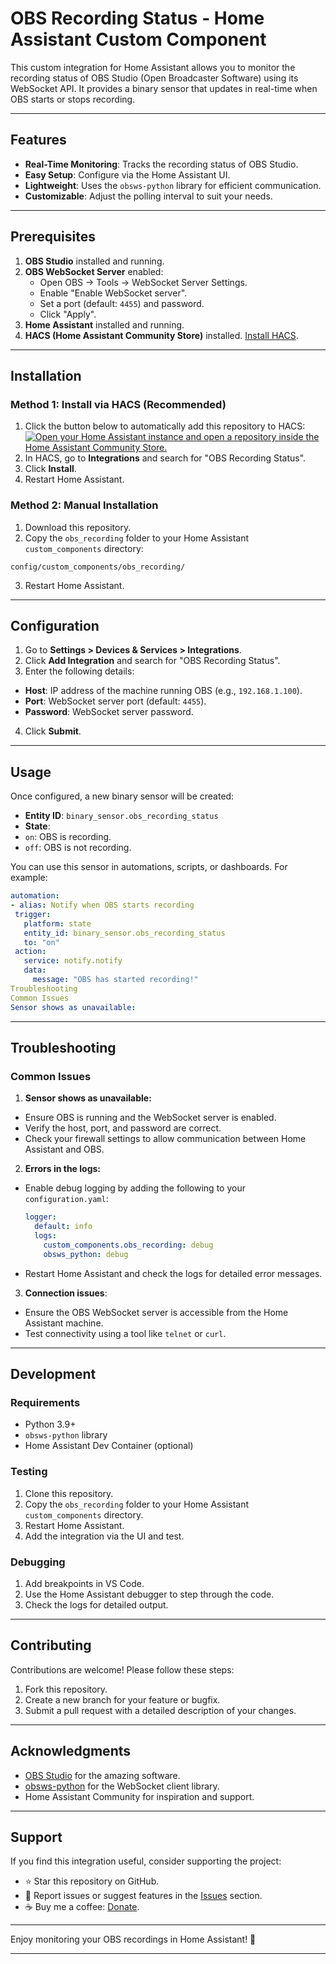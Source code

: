 # OBS Recording Status - Home Assistant Custom Component
This custom integration for Home Assistant allows you to monitor the recording status of OBS Studio (Open Broadcaster Software) using its WebSocket API. It provides a binary sensor that updates in real-time when OBS starts or stops recording.

---

## Features
- **Real-Time Monitoring**: Tracks the recording status of OBS Studio.
- **Easy Setup**: Configure via the Home Assistant UI.
- **Lightweight**: Uses the `obsws-python` library for efficient communication.
- **Customizable**: Adjust the polling interval to suit your needs.

---

## Prerequisites

1. **OBS Studio** installed and running.
2. **OBS WebSocket Server** enabled:
   - Open OBS → Tools → WebSocket Server Settings.
   - Enable "Enable WebSocket server".
   - Set a port (default: `4455`) and password.
   - Click "Apply".
3. **Home Assistant** installed and running.
4. **HACS (Home Assistant Community Store)** installed. [Install HACS](https://hacs.xyz/docs/setup/download).

---

## Installation

### Method 1: Install via HACS (Recommended)

1. Click the button below to automatically add this repository to HACS:
[![Open your Home Assistant instance and open a repository inside the Home Assistant Community Store.](https://my.home-assistant.io/badges/hacs_repository.svg)](https://my.home-assistant.io/redirect/hacs_repository/?owner=bdog720&repository=obs_websocket_homeassistant&category=integration)
2. In HACS, go to **Integrations** and search for "OBS Recording Status".
3. Click **Install**.
4. Restart Home Assistant.

### Method 2: Manual Installation
1. Download this repository.
2. Copy the `obs_recording` folder to your Home Assistant `custom_components` directory:
```
config/custom_components/obs_recording/
```
3. Restart Home Assistant.

---

## Configuration

1. Go to **Settings > Devices & Services > Integrations**.
2. Click **Add Integration** and search for "OBS Recording Status".
3. Enter the following details:
- **Host**: IP address of the machine running OBS (e.g., `192.168.1.100`).
- **Port**: WebSocket server port (default: `4455`).
- **Password**: WebSocket server password.
4. Click **Submit**.

---

## Usage

Once configured, a new binary sensor will be created:
- **Entity ID**: `binary_sensor.obs_recording_status`
- **State**:
- `on`: OBS is recording.
- `off`: OBS is not recording.

You can use this sensor in automations, scripts, or dashboards. For example:

```yaml
automation:
- alias: Notify when OBS starts recording
 trigger:
   platform: state
   entity_id: binary_sensor.obs_recording_status
   to: "on"
 action:
   service: notify.notify
   data:
     message: "OBS has started recording!"
Troubleshooting
Common Issues
Sensor shows as unavailable:
```

---

## Troubleshooting

### Common Issues

1. **Sensor shows as unavailable:**
  - Ensure OBS is running and the WebSocket server is enabled.
  - Verify the host, port, and password are correct.
  - Check your firewall settings to allow communication between Home Assistant and OBS.
2. **Errors in the logs:**
  - Enable debug logging by adding the following to your `configuration.yaml`:
    ```yaml
    logger:
      default: info
      logs:
        custom_components.obs_recording: debug
        obsws_python: debug
    ```
  - Restart Home Assistant and check the logs for detailed error messages.
3. **Connection issues**:
  - Ensure the OBS WebSocket server is accessible from the Home Assistant machine.
  - Test connectivity using a tool like `telnet` or `curl`.

---

## Development

### Requirements
- Python 3.9+
- `obsws-python` library
- Home Assistant Dev Container (optional)

### Testing
1. Clone this repository.
2. Copy the `obs_recording` folder to your Home Assistant `custom_components` directory.
3. Restart Home Assistant.
4. Add the integration via the UI and test.

### Debugging
1. Add breakpoints in VS Code.
2. Use the Home Assistant debugger to step through the code.
3. Check the logs for detailed output.

---

## Contributing
Contributions are welcome! Please follow these steps:
1. Fork this repository.
2. Create a new branch for your feature or bugfix.
3. Submit a pull request with a detailed description of your changes.

---

## Acknowledgments
- [OBS Studio](https://obsproject.com/) for the amazing software.
- [obsws-python](https://github.com/aatikturk/obsws-python) for the WebSocket client library.
- Home Assistant Community for inspiration and support.

---

## Support
If you find this integration useful, consider supporting the project:

- ⭐ Star this repository on GitHub.
- 🐛 Report issues or suggest features in the [Issues](https://github.com/bdog720/obs_websocket_homeassistant/issues) section.
- ☕ Buy me a coffee: [Donate](https://buymeacoffee.com/bdog720).

---

Enjoy monitoring your OBS recordings in Home Assistant! 🎥

---
